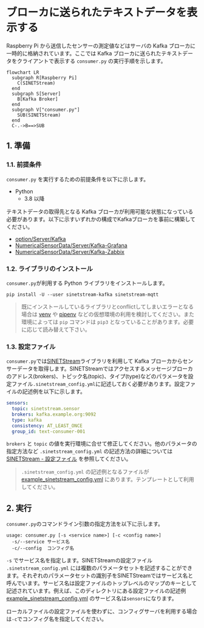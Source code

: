 # ブローカに送られたテキストデータを表示する

Raspberry Pi から送信したセンサーの測定値などはサーバの Kafka ブローカに一時的に格納されています。ここでは Kafka ブローカに送られたテキストデータをクライアントで表示する `consumer.py` の実行手順を示します。

```mermaid
flowchart LR
  subgraph R[Raspberry Pi]
    C(SINETStream)
  end
  subgraph S[Server]
    B[Kafka Broker]
  end
  subgraph V["consumer.py"]
    SUB(SINETStream)
  end
  C-.->B==>SUB
```

## 1. 準備

### 1.1. 前提条件

`consumer.py` を実行するための前提条件を以下に示します。

* Python
  * 3.8 以降

テキストデータの取得先となる Kafka ブローカが利用可能な状態になっている必要があります。以下に示すいずれかの構成でKafkaブローカを事前に構築してください。

* [option/Server/Kafka](../../../Server/Kafka/README.md)
* [NumericalSensorData/Server/Kafka-Grafana](../../../../NumericalSensorData/Server/Kafka-Grafana/README.md)
* [NumericalSensorData/Server/Kafka-Zabbix](../../../../NumericalSensorData/Server/Kafka-Zabbix/README.md)

### 1.2. ライブラリのインストール

`consumer.py`が利用する Python ライブラリをインストールします。

```console
pip install -U --user sinetstream-kafka sinetstream-mqtt
```

> 既にインストールしているライブラリとconflictしてしまいエラーとなる場合は [venv](https://docs.python.org/ja/3/library/venv.html) や [pipenv](https://github.com/pypa/pipenv) などの仮想環境の利用を検討してください。また環境によっては `pip` コマンドは `pip3` となっていることがあります。必要に応じて読み替えて下さい。

### 1.3. 設定ファイル

`consumer.py`では[SINETStream](https://www.sinetstream.net/)ライブラリを利用して Kafka ブローカからセンサーデータを取得します。SINETStreamではアクセスするメッセージブローカのアドレス(brokers)、トピック名(topic)、タイプ(type)などのパラメータを設定ファイル`.sinetstream_config.yml`に記述しておく必要があります。設定ファイルの記述例を以下に示します。

```yaml
sensors:
  topic: sinetstream.sensor
  brokers: kafka.example.org:9092
  type: kafka
  consistency: AT_LEAST_ONCE
  group_id: text-consumer-001
```

`brokers` と `topic` の値を実行環境に合せて修正してください。他のパラメータの指定方法など `.sinetstream_config.yml` の記述方法の詳細については [SINETStream - 設定ファイル](https://www.sinetstream.net/docs/userguide/config.html) を参照してください。

> `.sinetstream_config.yml` の記述例となるファイルが [example_sinetstream_config.yml](example_sinetstream_config.yml) にあります。テンプレートとして利用してください。

## 2. 実行

`consumer.py`のコマンドライン引数の指定方法を以下に示します。

```console
usage: consumer.py [-s <service name>] [-c <config name>]
  -s/--service サービス名
  -c/--config  コンフィグ名
```

`-s` でサービス名を指定します。SINETStreamの設定ファイル `.sinetstream_config.yml` には複数のパラメータセットを記述することができます。それぞれのパラメータセットの識別子をSINETStreamではサービス名と呼んでいます。サービス名は設定ファイルのトップレベルのマップのキーとして記述されています。例えば、このディレクトリにある設定ファイルの記述例 [example_sinetstream_config.yml](example_sinetstream_config.yml) のサービス名は`sensors`になります。

ローカルファイルの設定ファイルを使わずに、コンフィグサーバを利用する場合は`-c`でコンフィグ名を指定してください。
